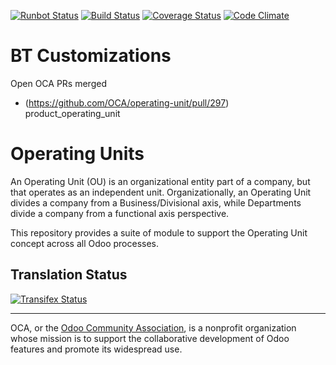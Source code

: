 [![Runbot Status](https://runbot.odoo-community.org/runbot/badge/flat/213/13.0.svg)](https://runbot.odoo-community.org/runbot/repo/github-com-oca-operating-unit-213)
[![Build Status](https://travis-ci.org/OCA/operating-unit.svg?branch=13.0)](https://travis-ci.org/OCA/operating-unit)
[![Coverage Status](https://coveralls.io/repos/OCA/operating-unit/badge.svg?branch=13.0&service=github)](https://coveralls.io/github/OCA/operating-unit?branch=13.0)
[![Code Climate](https://codeclimate.com/github/OCA/operating-unit/badges/gpa.svg)](https://codeclimate.com/github/OCA/operating-unit)

# BT Customizations
Open OCA PRs merged
- (https://github.com/OCA/operating-unit/pull/297) product_operating_unit

# Operating Units

An Operating Unit (OU) is an organizational entity part of a company,
but that operates as an independent unit. Organizationally, an Operating Unit
divides a company from a Business/Divisional axis, while Departments divide a
company from a functional axis perspective.

This repository provides a suite of module to support the Operating Unit concept
across all Odoo processes.



Translation Status
------------------
[![Transifex Status](https://www.transifex.com/projects/p/OCA-operating-unit-13-0/chart/image_png)](https://www.transifex.com/projects/p/OCA-operating-unit-13-0)

----

OCA, or the [Odoo Community Association](http://odoo-community.org/), is a nonprofit organization whose
mission is to support the collaborative development of Odoo features and
promote its widespread use.

